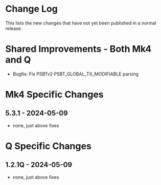 # Change Log

This lists the new changes that have not yet been published in a normal release.

# Shared Improvements - Both Mk4 and Q

- Bugfix: Fix PSBTv2 PSBT_GLOBAL_TX_MODIFIABLE parsing

# Mk4 Specific Changes

## 5.3.1 - 2024-05-09

- none, just above fixes


# Q Specific Changes

## 1.2.1Q - 2024-05-09

- none, just above fixes


